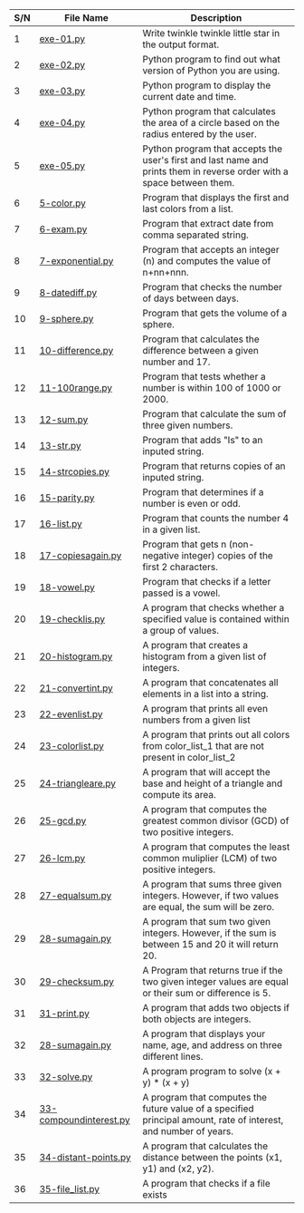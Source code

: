 | S/N | File Name | Description                                                                                                      |
| --- | --------- |------------------------------------------------------------------------------------------------------------------|
| 1   | [exe-01.py](https://github.com/B-Akapo/python-exercises/blob/main/basic-1/exe-01.py) | Write twinkle twinkle little star in the output format.                                                          |
| 2   | [exe-02.py](https://github.com/B-Akapo/python-exercises/blob/main/basic-1/exe-02.py) | Python program to find out what version of Python you are using.                                                 |
| 3   | [exe-03.py](https://github.com/B-Akapo/python-exercises/blob/main/basic-1/exe-03.py) | Python program to display the current date and time.                                                             |
| 4   | [exe-04.py](https://github.com/B-Akapo/python-exercises/blob/main/basic-1/exe-04.py) | Python program that calculates the area of a circle based on the radius entered by the user.                     |
| 5   | [exe-05.py](https://github.com/B-Akapo/python-exercises/blob/main/basic-1/exe-05.py) | Python program that accepts the user's first and last name and prints them in reverse order with a space between them.          |
| 6   | [5-color.py](https://github.com/B-Akapo/exercises/blob/main/python-basic-1/5-color.py) | Program that displays the first and last colors from a list.                                                     |
| 7   | [6-exam.py](https://github.com/B-Akapo/exercises/blob/main/python-basic-1/6-exam.py) | Program that extract date from comma separated string.                                                           |
| 8   | [7-exponential.py](https://github.com/B-Akapo/exercises/blob/main/python-basic-1/7-exponential.py) | Program that accepts an integer (n) and computes the value of n+nn+nnn.                                          |
| 9   | [8-datediff.py](https://github.com/B-Akapo/exercises/blob/main/python-basic-1/8-datediff.py) | Program that checks the number of days between days.                                                             |
| 10   | [9-sphere.py](https://github.com/B-Akapo/exercises/blob/main/python-basic-1/9-sphere.py) | Program that gets the volume of a sphere.                                                                        |
| 11   | [10-difference.py](https://github.com/B-Akapo/exercises/blob/main/python-basic-1/10-difference.py) | Program that calculates the difference between a given number and 17.                                            |
| 12   | [11-100range.py](https://github.com/B-Akapo/exercises/blob/main/python-basic-1/11-100range.py) | Program that tests whether a number is within 100 of 1000 or 2000.                                               |
| 13   | [12-sum.py](https://github.com/B-Akapo/exercises/blob/main/python-basic-1/12-sum.py) | Program that calculate the sum of three given numbers.                                                           |
| 14   | [13-str.py](https://github.com/B-Akapo/exercises/blob/main/python-basic-1/13-str.py) | Program that adds "Is" to an inputed string.                                                                     |
| 15   | [14-strcopies.py](https://github.com/B-Akapo/exercises/blob/main/python-basic-1/14-strcopies.py) | Program that returns copies of an inputed string.                                                                |
| 16   | [15-parity.py](https://github.com/B-Akapo/exercises/blob/main/python-basic-1/15-parity.py) | Program that determines if a number is even or odd.                                                              |
| 17   | [16-list.py](https://github.com/B-Akapo/exercises/blob/main/python-basic-1/16-list.py) | Program that counts the number 4 in a given list.                                                                |
| 18   |[17-copiesagain.py](https://github.com/B-Akapo/exercises/blob/main/python-basic-1/17-copiesagain.py) | Program that gets n (non-negative integer) copies of the first 2 characters.                                     |
| 19   | [18-vowel.py](https://github.com/B-Akapo/exercises/blob/main/python-basic-1/18-vowel.py) | Program that checks if a letter passed is a vowel.                                                               |
| 20   | [19-checklis.py](https://github.com/B-Akapo/exercises/blob/main/python-basic-1/19-checklist.py) | A program that checks whether a specified value is contained within a group of values.                           |
| 21  | [20-histogram.py](https://github.com/B-Akapo/exercises/blob/main/python-basic-1/20-histogram.py)| A program that creates a histogram from a given list of integers.                                                |
| 22  | [21-convertint.py](https://github.com/B-Akapo/exercises/blob/main/python-basic-1/21-convertint.py) | A program that concatenates all elements in a list into a string.                                                |
| 23  | [22-evenlist.py](https://github.com/B-Akapo/exercises/blob/main/python-basic-1/22-evenlist.py) | A program that prints all even numbers from a given list                                                         |
| 24 | [23-colorlist.py](https://github.com/B-Akapo/exercises/blob/main/python-basic-1/23-colorlist.py) | A program that prints out all colors from color_list_1 that are not present in color_list_2                      |
| 25   | [24-triangleare.py](https://github.com/B-Akapo/exercises/blob/main/python-basic-1/24-trianglearea.py) | A program that will accept the base and height of a triangle and compute its area.                               |
| 26   | [25-gcd.py](https://github.com/B-Akapo/exercises/blob/main/python-basic-1/25-gcd.py) | A program that computes the greatest common divisor (GCD) of two positive integers.                              |
| 27  | [26-lcm.py](https://github.com/B-Akapo/exercises/blob/main/python-basic-1/26-lcm.py) | A program that computes the least common muliplier (LCM) of two positive integers.                               |
| 28 | [27-equalsum.py](https://github.com/B-Akapo/exercises/blob/main/python-basic-1/27-equalsum.py) | A program that sums three given integers. However, if two values are equal, the sum will be zero.                |
| 29 | [28-sumagain.py](https://github.com/B-Akapo/exercises/blob/main/python-basic-1/28-sumagain.py) | A program that sum two given integers. However, if the sum is between 15 and 20 it will return 20.               |
| 30 | [29-checksum.py](https://github.com/B-Akapo/exercises/blob/main/python-basic-1/29-checksum.py) | A Program that returns true if the two given integer values are equal or their sum or difference is 5.           |
| 31 | [31-print.py](https://github.com/B-Akapo/exercises/blob/main/python-basic-1/31-print.py) | A program that adds two objects if both objects are integers.                                                    |
| 32 | [28-sumagain.py](https://github.com/B-Akapo/exercises/blob/main/python-basic-1/28-sumagain.py) | A program that displays your name, age, and address on three different lines.                                    |
| 33 | [32-solve.py](https://github.com/B-Akapo/exercises/blob/main/python-basic-1/32-solve.py) | A program program to solve (x + y) * (x + y)                                                                     |
| 34 | [33-compoundinterest.py](https://github.com/B-Akapo/exercises/blob/main/python-basic-1/33-compoundinterest.py) | A program that computes the future value of a specified principal amount, rate of interest, and number of years. |
| 35 | [34-distant-points.py](https://github.com/B-Akapo/exercises/blob/main/python-basic-1/34-distant-points.py) | A program that calculates the distance between the points (x1, y1) and (x2, y2).                                 |
| 36 | [35-file_list.py](https://github.com/B-Akapo/exercises/blob/main/python-basic-1/35-file_list.py) | A program that checks if a file exists                                                                           |



